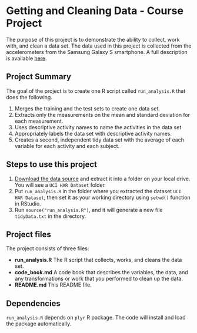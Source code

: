 Getting and Cleaning Data - Course Project
==========================================

The purpose of this project is to demonstrate the ability to collect, work with, and clean a data set. The data used in this project is collected from the accelerometers from the Samsung Galaxy S smartphone. A full description is available [here](http://archive.ics.uci.edu/ml/datasets/Human+Activity+Recognition+Using+Smartphones).

## Project Summary

The goal of the project is to create one R script called ```run_analysis.R``` that does the following.

1. Merges the training and the test sets to create one data set.
2. Extracts only the measurements on the mean and standard deviation for each measurement.
3. Uses descriptive activity names to name the activities in the data set
4. Appropriately labels the data set with descriptive activity names.
5. Creates a second, independent tidy data set with the average of each variable for each activity and each subject.

## Steps to use this project

1. [Download the data source](https://d396qusza40orc.cloudfront.net/getdata%2Fprojectfiles%2FUCI%20HAR%20Dataset.zip) and extract it into a folder on your local drive. You will see a ```UCI HAR Dataset``` folder.
2. Put ```run_analysis.R``` in the folder where you extracted the dataset ```UCI HAR Dataset```, then set it as your working directory using ```setwd()``` function in RStudio.
3. Run ```source("run_analysis.R")```, and it will generate a new file ```tidyData.txt``` in the directory.

## Project files 

The project consists of three files:
* **run_analysis.R** The R script that collects, works, and cleans the data set.
* **code_book.md** A code book that describes the variables, the data, and any transformations or work that you performed to clean up the data.
* **README.md** This README file.


## Dependencies

```run_analysis.R``` depends on ```plyr``` R package. The code will install and load the package automatically.
